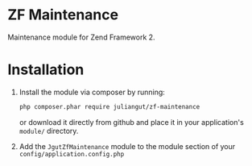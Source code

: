 ZF Maintenance
==============

Maintenance module for Zend Framework 2.

Installation
============

1. Install the module via composer by running:

   ```sh
   php composer.phar require juliangut/zf-maintenance
   ```
   or download it directly from github and place it in your application's `module/` directory.

2. Add the `JgutZfMaintenance` module to the module section of your `config/application.config.php`
